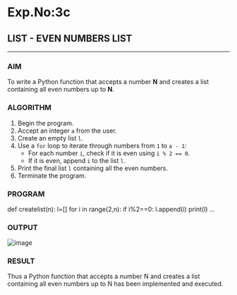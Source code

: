 # Exp.No:3c
## LIST - EVEN NUMBERS LIST

---

### AIM  
To write a Python function that accepts a number **N** and creates a list containing all even numbers up to **N**.


### ALGORITHM

1. Begin the program.  
2. Accept an integer `a` from the user.  
3. Create an empty list `l`.  
4. Use a `for` loop to iterate through numbers from `1` to `a - 1`:  
   - For each number `i`, check if it is even using `i % 2 == 0`.  
   - If it is even, append `i` to the list `l`.  
5. Print the final list `l` containing all the even numbers.  
6. Terminate the program.

### PROGRAM
def createlist(n):
    l=[]
    for i in range(2,n):
        if i%2==0:
            l.append(i)
    print(l)
 ...
### OUTPUT
![image](https://github.com/user-attachments/assets/8276d991-52ad-4680-8691-7d850ef69bc4)

### RESULT
Thus a Python function that accepts a number N and creates a list containing all even numbers up to N has been implemented and executed.
